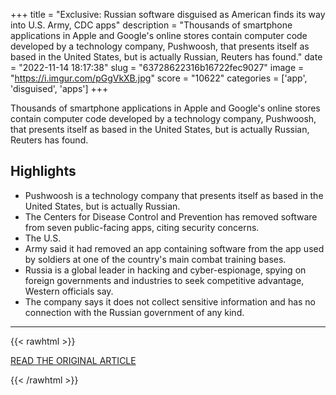 +++
title = "Exclusive: Russian software disguised as American finds its way into U.S. Army, CDC apps"
description = "Thousands of smartphone applications in Apple and Google's online stores contain computer code developed by a technology company, Pushwoosh, that presents itself as based in the United States, but is actually Russian, Reuters has found."
date = "2022-11-14 18:17:38"
slug = "63728622316b16722fec9027"
image = "https://i.imgur.com/pGgVkXB.jpg"
score = "10622"
categories = ['app', 'disguised', 'apps']
+++

Thousands of smartphone applications in Apple and Google's online stores contain computer code developed by a technology company, Pushwoosh, that presents itself as based in the United States, but is actually Russian, Reuters has found.

## Highlights

- Pushwoosh is a technology company that presents itself as based in the United States, but is actually Russian.
- The Centers for Disease Control and Prevention has removed software from seven public-facing apps, citing security concerns.
- The U.S.
- Army said it had removed an app containing software from the app used by soldiers at one of the country's main combat training bases.
- Russia is a global leader in hacking and cyber-espionage, spying on foreign governments and industries to seek competitive advantage, Western officials say.
- The company says it does not collect sensitive information and has no connection with the Russian government of any kind.

---

{{< rawhtml >}}
  <p class="article-category">
    <a target="_blank" href="https://www.reuters.com/technology/exclusive-russian-software-disguised-american-finds-its-way-into-us-army-cdc-2022-11-14/">READ THE ORIGINAL ARTICLE</a>
  </p>
{{< /rawhtml >}}
